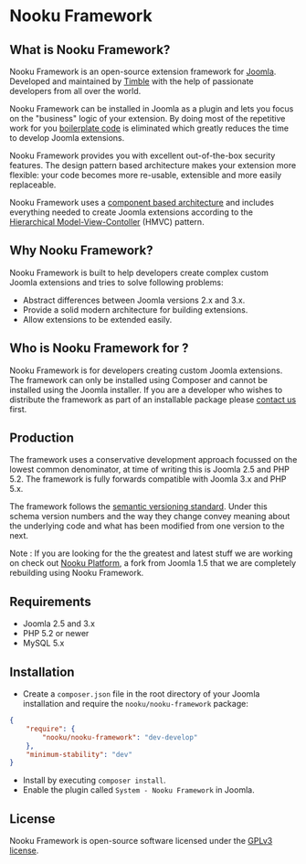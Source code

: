 Nooku Framework
===============

What is Nooku Framework?
-------------------------

Nooku Framework is an open-source extension framework for [Joomla](http://www.joomla.orh). Developed and maintained by [Timble](http://timble.net) with the help of passionate developers from all over the world.

Nooku Framework can be installed in Joomla as a plugin and lets you focus on the "business" logic of your extension. By doing most of the repetitive work for you [boilerplate code](http://en.wikipedia.org/wiki/Boilerplate_code) is eliminated which greatly reduces the time to develop Joomla extensions. 

Nooku Framework provides you with excellent out-of-the-box security features. The design pattern based architecture makes your extension more flexible: your code becomes more re-usable, extensible and more easily replaceable. 

Nooku Framework uses a [component based architecture](http://en.wikipedia.org/wiki/Component-based_software_engineering) and includes everything needed to create Joomla extensions according to the [Hierarchical Model-View-Contoller](http://en.wikipedia.org/wiki/Hierarchical_model%E2%80%93view%E2%80%93controller) (HMVC) pattern.

Why Nooku Framework?
--------------------

Nooku Framework is built to help developers create complex custom Joomla extensions and tries to solve following problems:

* Abstract differences between Joomla versions 2.x and 3.x.
* Provide a solid modern architecture for building extensions.
* Allow extensions to be extended easily.

Who is Nooku Framework for ?
----------------------------

Nooku Framework is for developers creating custom Joomla extensions. The framework can only be installed using Composer and cannot be installed using the Joomla installer. If you are a developer who wishes to distribute the framework as part of an installable package please [contact us](http://www.timble.net/contact/) first. 

Production
----------

The framework uses a conservative development approach focussed on the lowest common denominator, at time of writing this is Joomla 2.5 and PHP 5.2. The framework is fully forwards compatible with Joomla 3.x and PHP 5.x. 

The framework follows the [semantic versioning standard](http://semver.org/). Under this schema version numbers and the way they change convey meaning about the underlying code and what has been modified from one version to the next.

Note : If you are looking for the the greatest and latest stuff we are working on check out [Nooku Platform](https://github.com/nooku/nooku-platform), a fork from Joomla 1.5 that we are completely rebuilding using Nooku Framework. 

Requirements
------------

* Joomla 2.5 and 3.x 
* PHP 5.2 or newer
* MySQL 5.x

Installation
------------

* Create a `composer.json` file in the root directory of your Joomla installation and require the `nooku/nooku-framework` package:

```json
{
    "require": {    	
        "nooku/nooku-framework": "dev-develop"
    },
    "minimum-stability": "dev"
}
```

* Install by executing `composer install`.
* Enable the plugin called `System - Nooku Framework` in Joomla.

License
-------

Nooku Framework is open-source software licensed under the [GPLv3 license](develop/LICENSE.md).
